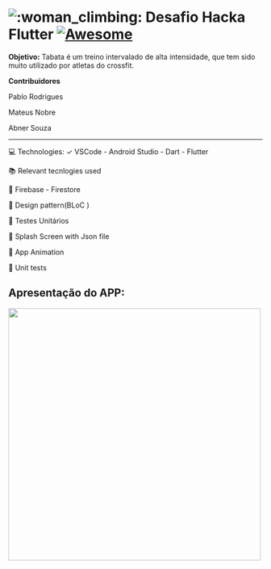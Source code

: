 # ![:woman_climbing:](https://pf-emoji-service--cdn.us-east-1.prod.public.atl-paas.net/standard/a51a7674-8d5d-4495-a2d2-a67c090f5c3b/32x32/1f9d7-200d-2640-fe0f.png) Desafio Hacka Flutter [![Awesome](https://camo.githubusercontent.com/abb97269de2982c379cbc128bba93ba724d8822bfbe082737772bd4feb59cb54/68747470733a2f2f63646e2e7261776769742e636f6d2f73696e647265736f726875732f617765736f6d652f643733303566333864323966656437386661383536353265336136336531353464643865383832392f6d656469612f62616467652e737667)](https://github.com/sindresorhus/awesome#readme)

**Objetivo:** Tabata é um treino intervalado de alta intensidade, que tem sido muito utilizado por atletas do crossfit. 

**Contribuidores** 

Pablo Rodrigues

Mateus Nobre

Abner Souza

***

💻 Technologies:
✓ VSCode - Android Studio - Dart - Flutter

📚 Relevant tecnlogies used

📌 Firebase - Firestore

📌 Design pattern(BLoC )

📌 Testes Unitários 

📌 Splash Screen with Json file

📌 App Animation

📌 Unit tests

## Apresentação do APP:

<img src="https://lottiefiles.com/share/wnweqr4a" width="500">




